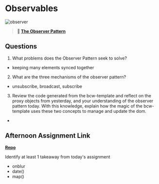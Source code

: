 # Observables

![observer](https://bcw.blob.core.windows.net/public/img/journals/8014045611652045)

> **📖 [The Observer Pattern](https://codeworksacademy.com/fs-student-guide/resources/wk3/04-Observer-Pattern)**

## Questions

1. What problems does the Observer Pattern seek to solve?
  - keeping many elements synced together
2. What are the three mechanisms of the observer pattern?
  - unsubscribe, broadcast, subscribe
3. Review the code generated from the bcw-template and reflect on the proxy objects from yesterday, and your understanding of the observer pattern today. With this knowledge, explain how the magic of the bcw-template uses these two concepts to manage and update the dom.
  - 

## Afternoon Assignment Link

**[Repo](https://github.com/ThomF/FruitSpell.git)**

Identify at least 1 takeaway from today's assignment

- onblur
- date()
- map()

